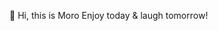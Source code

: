 👋 Hi, this is Moro
Enjoy today & laugh tomorrow! 


<!---
candymon/candymon is a ✨ special ✨ repository because its `README.md` (this file) appears on your GitHub profile.
You can click the Preview link to take a look at your changes.
--->
